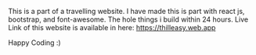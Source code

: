 This is a part of a travelling website.
I have made this is part with react js, bootstrap, and font-awesome.
The hole things i build within 24 hours.
Live Link of this website is available in here: https://thilleasy.web.app

Happy Coding :)